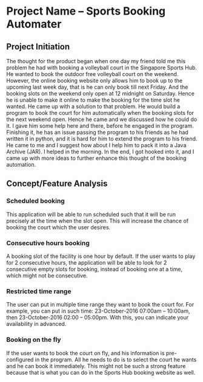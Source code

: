 # Project Name – Sports Booking Automater
## Project Initiation 
The thought for the product began when one day my friend told me this problem he had with booking a volleyball court in the Singapore Sports Hub. He wanted to book the outdoor free volleyball court on the weekend. However, the online booking website only allows him to book up to the upcoming last week day, that is he can only book till next Friday. And the booking slots on the weekend only open at 12 midnight on Saturday. Hence he is unable to make it online to make the booking for the time slot he wanted. He came up with a solution to that problem. He would build a program to book the court for him automatically when the booking slots for the next weekend open. Hence he came and we discussed how he could do it. 
I gave him some help here and there, before he engaged in the program. Finishing it, he has an issue passing the program to his friends as he had written it in python, and it is hard for him to extend the program to his friend. He came to me and I suggest how about I help him to pack it into a Java Archive (JAR). I helped in the morning. In the end, I got hooked into it, and I came up with more ideas to further enhance this thought of the booking automation. 
## Concept/Feature Analysis 
### Scheduled booking
This application will be able to run scheduled such that it will be run precisely at the time when the slot open. This will increase the chance of booking the court which the user desires. 
### Consecutive hours booking
A booking slot of the facility is one hour by default. If the user wants to play for 2 consecutive hours, the application will be able to look for 2 consecutive empty slots for booking, instead of booking one at a time, which might not be consecutive. 
### Restricted time range
The user can put in multiple time range they want to book the court for. For example, you can put in such time: 23-October-2016 07:00am – 10:00am, then 23-October-2016 02:00 – 05:00pm. With this, you can indicate your availability in advanced.
### Booking on the fly 
If the user wants to book the court on fly, and his information is pre-configured in the program. All he needs to do is to select the court he wants and he can book it immediately. This might not be such a strong feature because that is what you can do in the Sports Hub booking website as well.
